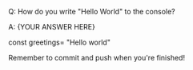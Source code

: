 Q: How do you write "Hello World" to the console?

A: {YOUR ANSWER HERE}

const greetings= "Hello world"

Remember to commit and push when you're finished!